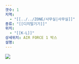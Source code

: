 ```yaml
---
갯수: 1
지역:
  - "[[../../ZONE/사무실|사무실]]"
종류: "[[디지털기기]]"
위치:
  - "[[K-L]]"
상세위치: AIR FORCE 1 박스
설명:
---
```

![](http://192.168.50.22/devices/250307_IMG_0001.jpeg)

